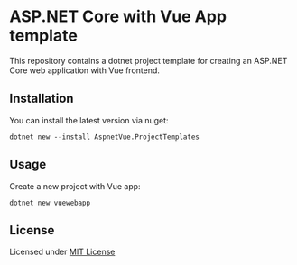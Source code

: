 # ASP.NET Core with Vue App template

This repository contains a dotnet project template for creating an ASP.NET Core web application
with Vue frontend.


## Installation

You can install the latest version via nuget:

```commandline
dotnet new --install AspnetVue.ProjectTemplates
```


## Usage

Create a new project with Vue app:

```commandline
dotnet new vuewebapp
```


## License

Licensed under [MIT License](LICENSE.txt)
